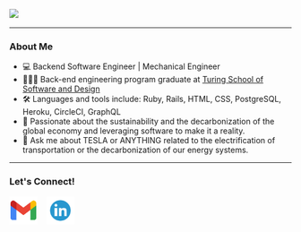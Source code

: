 <p align="left">
  <img src="https://github-readme-stats.vercel.app/api?username=brueck1988&show_icons=true&theme=dracula"/>
</p>

---
<h3 align="left">About Me</h3>
<p align="left">
  <ul>
    <li>
      💻  Backend Software Engineer | Mechanical Engineer
    </li>
    <li>
        👩🏽‍💻  Back-end engineering program graduate at <a href="https://turing.edu/"> Turing School of Software and Design</a>
    </li>
    <li>
      🛠  Languages and tools include: Ruby, Rails, HTML, CSS, PostgreSQL, Heroku, CircleCI, GraphQL
    </li>
    <li>
      🌱  Passionate about the sustainability and the decarbonization of the global economy and leveraging software to make it a reality.
    </li>
        <li>
       💬 Ask me about TESLA or ANYTHING related to the electrification of transportation or the decarbonization of our energy systems.
    </li>
  </ul>
</p>

---

<h3 align="left">Let's Connect!</h3>

<p align="left">
  <a href="mailto:brueck1988@gmail.com" target="_blank"><img alt='turing logo' title='turing.edu' height="50" src="/gmail.png"></a> &nbsp;&nbsp;
  <a href="https://www.linkedin.com/in/brueck1988/" target="_blank"><img alt='turing logo' title='turing.edu' height="50" src="/linkedin.png"></a> &nbsp;&nbsp;
</p><br>

<!--
**brueck1988/brueck1988** is a ✨ _special_ ✨ repository because its `README.md` (this file) appears on your GitHub profile.

Here are some ideas to get you started:

- 🔭 I’m currently working on ...
- 🌱 I’m currently learning ...
- 👯 I’m looking to collaborate on ...
- 🤔 I’m looking for help with ...
- 💬 Ask me about ...
- 📫 How to reach me: ...
- 😄 Pronouns: ...
- ⚡ Fun fact: ...
-->

